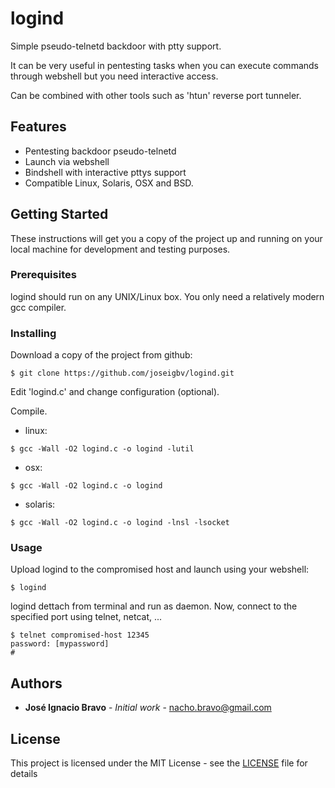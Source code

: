 # logind

Simple pseudo-telnetd backdoor with ptty support. 

It can be very useful in pentesting tasks when you can execute commands through webshell but you need interactive access. 

Can be combined with other tools such as 'htun' reverse port tunneler.

## Features

* Pentesting backdoor pseudo-telnetd
* Launch via webshell 
* Bindshell with interactive pttys support 
* Compatible Linux, Solaris, OSX and BSD. 

## Getting Started

These instructions will get you a copy of the project up and running on your local machine for development and testing purposes.

### Prerequisites

logind should run on any UNIX/Linux box. You only need a relatively modern gcc compiler.

### Installing

Download a copy of the project from github: 

```
$ git clone https://github.com/joseigbv/logind.git
```

Edit 'logind.c' and change configuration (optional).

Compile.

* linux: 
```
$ gcc -Wall -O2 logind.c -o logind -lutil
```
* osx: 
```
$ gcc -Wall -O2 logind.c -o logind
```
* solaris: 
```
$ gcc -Wall -O2 logind.c -o logind -lnsl -lsocket
```

### Usage 

Upload logind to the compromised host and launch using your webshell:

```
$ logind
```

logind dettach from terminal and run as daemon. Now, connect to the specified port using telnet, netcat, ...

```
$ telnet compromised-host 12345
password: [mypassword]
# 
```

## Authors

* **José Ignacio Bravo** - *Initial work* - nacho.bravo@gmail.com

## License

This project is licensed under the MIT License - see the [LICENSE](LICENSE) file for details
